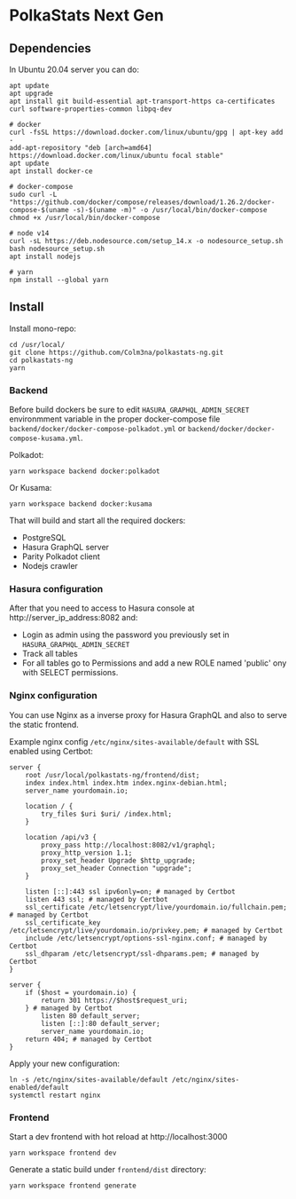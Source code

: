 # PolkaStats Next Gen

## Dependencies

In Ubuntu 20.04 server you can do:

```
apt update
apt upgrade
apt install git build-essential apt-transport-https ca-certificates curl software-properties-common libpq-dev

# docker
curl -fsSL https://download.docker.com/linux/ubuntu/gpg | apt-key add -
add-apt-repository "deb [arch=amd64] https://download.docker.com/linux/ubuntu focal stable"
apt update
apt install docker-ce

# docker-compose
sudo curl -L "https://github.com/docker/compose/releases/download/1.26.2/docker-compose-$(uname -s)-$(uname -m)" -o /usr/local/bin/docker-compose
chmod +x /usr/local/bin/docker-compose

# node v14
curl -sL https://deb.nodesource.com/setup_14.x -o nodesource_setup.sh
bash nodesource_setup.sh
apt install nodejs

# yarn
npm install --global yarn
```

## Install

Install mono-repo:

```
cd /usr/local/
git clone https://github.com/Colm3na/polkastats-ng.git
cd polkastats-ng
yarn
```

### Backend

Before build dockers be sure to edit `HASURA_GRAPHQL_ADMIN_SECRET` environmment variable in the proper docker-compose file `backend/docker/docker-compose-polkadot.yml` or `backend/docker/docker-compose-kusama.yml`.

Polkadot:

```
yarn workspace backend docker:polkadot
```

Or Kusama:

```
yarn workspace backend docker:kusama
```

That will build and start all the required dockers:

- PostgreSQL
- Hasura GraphQL server
- Parity Polkadot client
- Nodejs crawler

### Hasura configuration

After that you need to access to Hasura console at http://server_ip_address:8082 and:

- Login as admin using the password you previously set in `HASURA_GRAPHQL_ADMIN_SECRET`
- Track all tables
- For all tables go to Permissions and add a new ROLE named 'public' ony with SELECT permissions.

### Nginx configuration

You can use Nginx as a inverse proxy for Hasura GraphQL and also to serve the static frontend.

Example nginx config `/etc/nginx/sites-available/default` with SSL enabled using Certbot:

```
server {
    root /usr/local/polkastats-ng/frontend/dist;
    index index.html index.htm index.nginx-debian.html;
    server_name yourdomain.io;

    location / {
        try_files $uri $uri/ /index.html;
    }

    location /api/v3 {
        proxy_pass http://localhost:8082/v1/graphql;
        proxy_http_version 1.1;
        proxy_set_header Upgrade $http_upgrade;
        proxy_set_header Connection "upgrade";
    }

    listen [::]:443 ssl ipv6only=on; # managed by Certbot
    listen 443 ssl; # managed by Certbot
    ssl_certificate /etc/letsencrypt/live/yourdomain.io/fullchain.pem; # managed by Certbot
    ssl_certificate_key /etc/letsencrypt/live/yourdomain.io/privkey.pem; # managed by Certbot
    include /etc/letsencrypt/options-ssl-nginx.conf; # managed by Certbot
    ssl_dhparam /etc/letsencrypt/ssl-dhparams.pem; # managed by Certbot
}

server {
    if ($host = yourdomain.io) {
        return 301 https://$host$request_uri;
    } # managed by Certbot
        listen 80 default_server;
        listen [::]:80 default_server;
        server_name yourdomain.io;
    return 404; # managed by Certbot
}
```

Apply your new configuration:

```
ln -s /etc/nginx/sites-available/default /etc/nginx/sites-enabled/default
systemctl restart nginx
```

### Frontend

Start a dev frontend with hot reload at http://localhost:3000

```
yarn workspace frontend dev
```

Generate a static build under `frontend/dist` directory:

```
yarn workspace frontend generate
```